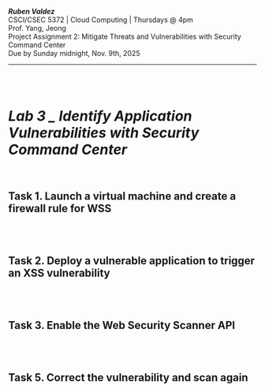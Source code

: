 ***Ruben Valdez*** <br>
CSCI/CSEC 5372 | Cloud Computing | Thursdays @ 4pm<br>
Prof. Yang, Jeong <br>
Project Assignment 2: Mitigate Threats and Vulnerabilities with Security Command Center<br>
Due by Sunday midnight, Nov. 9th, 2025

---

<br><br>

# ***Lab 3 _ Identify Application Vulnerabilities with Security Command Center***


<br>

## Task 1. Launch a virtual machine and create a firewall rule for WSS




<br><br>

## Task 2. Deploy a vulnerable application to trigger an XSS vulnerability





<br><br>

## Task 3. Enable the Web Security Scanner API





<br><br>

## Task 5. Correct the vulnerability and scan again















